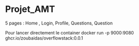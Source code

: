 # Projet_AMT

5 pages : Home , Login, Profile, Questions, Question



Pour lancer directement le container
docker run -p 9000:9080 ghcr.io/zoubaidas/overflowstack:0.0.1
